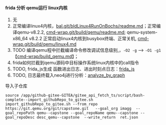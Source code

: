 
#### frida 分析 qemu运行 linux内核

1. 无
2. 正常编译linux4内核，[bal.git/bldLinux4RunOnBochs/readme.md](http://giteaz:3000/bal/bal/src/branch/fridaAnlzAp/app/qemu-linux4/bldLinux4RunOnBochs/readme.md)；正常编译qemu-v8.2.2, [cmd-wrap.git/build/qemu/readme.md](http://giteaz:3000/frida_analyze_app_src/app_bld/src/branch/main/qemu/readme.md); qemu-system-x86_64 v8.2.2 正常启动linux4内核到busybox终端、正常关机,  [cmd-wrap.git/build/qemu/linux4.md](http://giteaz:3000/frida_analyze_app_src/app_bld/src/branch/main/qemu/linux4.md)
3.  TODO 编译qemu程中拦截编译命令修改调试信息级别,，```-O2 -g``` --> ```-O1 -g1```【[cmd-wrap/build_qemu.md](http://giteaz:3000/bal/cmd-wrap/src/branch/fridaAnlzAp/app/qemu/build_qemu/readme.md)】；
4.  frida如何拦截到qemu源码中目标操作系统linux内核中的call指令
5. TODO, frida_js生成 函数进出日志、进出时刻点日志：[frida_js](http://giteaz:3000/frida_analyze_app_src/frida_js.git)
6.  TODO, 日志最终载入neo4j进行分析：[analyze_by_graph](http://giteaz:3000/frida_analyze_app_src/analyze_by_graph.git)




导入子仓库
```shell
source /app/github-gitee-GITEA/gitee_api_fetch_ts/script/bash-complete--import_githubRepo_to_gitee.sh
import_githubRepo_to_gitee.sh --from_repo https://git.qemu.org/git/capstone.git   --goal_org imagg  --goal_repoPath qemu--capstone --goal_repoName qemu--capstone --goal_repoDesc desc_qemu--capstone  --write_return  ret.json
```